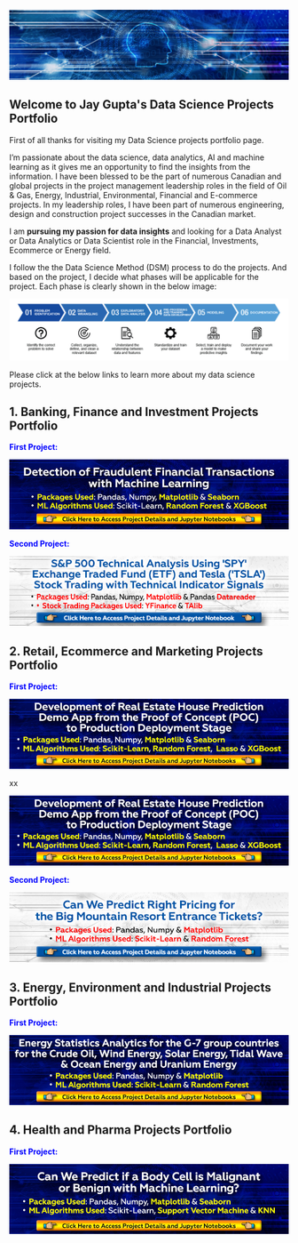 ![](/image/bkjaygupta.jpg)

## Welcome to Jay Gupta's Data Science Projects Portfolio

First of all thanks for visiting my Data Science projects portfolio page.

<p>I’m passionate about the data science, data analytics, AI and machine learning as it gives me an opportunity to find the insights from the information. I have been blessed to be the part of numerous Canadian and global projects in the project management leadership roles in the field of Oil &amp; Gas, Energy, Industrial, Environmental, Financial and E-commerce projects. In my leadership roles, I have been part of numerous engineering, design and construction project successes in the Canadian market.</p> 
<p>I am <b>pursuing my passion for data insights</b> and looking for a Data Analyst or Data Analytics or Data Scientist role in the Financial, Investments, Ecommerce or Energy field.</p>
<p>I follow the the Data Science Method (DSM) process to do the projects. And based on the project, I decide what phases will be applicable for the project. Each phase is clearly shown in the below image:</p>

![](/image/MLmethodology.jpg)

Please click at the below links to learn more about my data science projects.

## 1. Banking, Finance and Investment Projects Portfolio
<span style="font-size=30; color:blue">**First Project:** </span>

<a href="https://github.com/jayguptacal/BankingAndInvestments/blob/main/FinancialFraudDetection/readme.md" target="_blank">![](/image/bannerfinancialportfolio.jpg)</a>

<span style="font-size=30; color:blue"> **Second Project:** </span>

<a href="https://github.com/jayguptacal/BankingAndInvestments/blob/main/StockTradingIndicators/readme.md" target="_blank">![](/image/SPYTradingPortfolio.jpg)</a>


## 2. Retail, Ecommerce and Marketing Projects Portfolio

<span style="font-size=30; color:blue"> **First Project:** </span>

<a href="https://github.com/jayguptacal/RetailAndMarketing/blob/main/HouseSalesPricePrediction/readme.md" target="_blank">![](/image/housePredAppPortfolio.jpg)</a>

xx

<a href="https://github.com/jayguptacal/RetailAndMarketing/blob/main/HouseSalesPricePrediction/readme.md" target="_blank">![](https://github.com/jayguptacal/portfolio/blob/main/image/housePredAppPortfolio.jpg)</a>

<span style="font-size=30; color:blue"> **Second Project:** </span>

<a href="https://github.com/jayguptacal/RetailAndMarketing/blob/main/BigMountainResortPricing/README.md" target="_blank">![](https://github.com/jayguptacal/portfolio/blob/main/image/ResortTicketPortfolio.jpg)</a>

## 3. Energy, Environment and Industrial Projects Portfolio

<span style="font-size=30; color:blue"> **First Project:** </span>

<a href="https://github.com/jayguptacal/EnergyProjects/blob/main/EnergyStatsProject/readme.md" target="_blank">![](https://github.com/jayguptacal/portfolio/blob/main/image/EnergyStasPortfolio.jpg)</a>

## 4. Health and Pharma Projects Portfolio

<span style="font-size=30; color:blue"> **First Project:** </span>

<a href="https://github.com/jayguptacal/HealthAndPharma/blob/main/README.md" target="_blank">![](https://github.com/jayguptacal/portfolio/blob/main/image/BodyCellPortfolio.jpg)</a>
